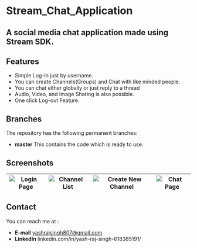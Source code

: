 # Stream_Chat_Application
## A social media chat application made using Stream SDK.

## Features
* Simple Log-In just by username.
* You can create Channels(Groups) and Chat with like minded people.
* You can chat either globally or just reply to a thread
* Audio, Video, and Image Sharing is also possible.
* One click Log-out Feature.

## Branches

The repository has the following permanent branches:

 * **master** This contains the code which is ready to use.
 
 ## Screenshots
 | ![Login Page](https://user-images.githubusercontent.com/57872757/127764166-84c60c91-ca3a-4027-a3c7-1970df917620.jpg) | ![Channel List](https://user-images.githubusercontent.com/57872757/127764177-7f5c1996-78ce-40c4-929b-0d1d5215997e.jpg) | ![Create New Channel](https://user-images.githubusercontent.com/57872757/127764522-0ab56b5a-ef09-413b-86ec-4fdb5074439d.jpg) | ![Chat Page](https://user-images.githubusercontent.com/57872757/127764523-68443e75-0f1d-412a-b842-eed0b5ecd00f.jpg) |
 |:---:|:---:|:---:|:---:|
 
 ## Contact

You can reach me at :
* **E-mail** yashrajsingh807@gmail.com
* **LinkedIn** linkedin.com/in/yash-raj-singh-618385191/
